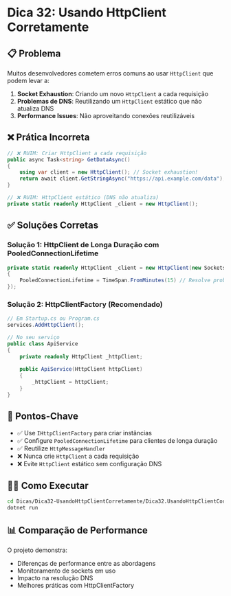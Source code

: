 # Dica 32: Usando HttpClient Corretamente

## 📋 Problema

Muitos desenvolvedores cometem erros comuns ao usar `HttpClient` que podem levar a:

1. **Socket Exhaustion**: Criando um novo `HttpClient` a cada requisição
2. **Problemas de DNS**: Reutilizando um `HttpClient` estático que não atualiza DNS
3. **Performance Issues**: Não aproveitando conexões reutilizáveis

## ❌ Prática Incorreta

```csharp
// ❌ RUIM: Criar HttpClient a cada requisição
public async Task<string> GetDataAsync()
{
    using var client = new HttpClient(); // Socket exhaustion!
    return await client.GetStringAsync("https://api.example.com/data");
}

// ❌ RUIM: HttpClient estático (DNS não atualiza)
private static readonly HttpClient _client = new HttpClient();
```

## ✅ Soluções Corretas

### Solução 1: HttpClient de Longa Duração com PooledConnectionLifetime

```csharp
private static readonly HttpClient _client = new HttpClient(new SocketsHttpHandler
{
    PooledConnectionLifetime = TimeSpan.FromMinutes(15) // Resolve problema de DNS
});
```

### Solução 2: HttpClientFactory (Recomendado)

```csharp
// Em Startup.cs ou Program.cs
services.AddHttpClient();

// No seu serviço
public class ApiService
{
    private readonly HttpClient _httpClient;
    
    public ApiService(HttpClient httpClient)
    {
        _httpClient = httpClient;
    }
}
```

## 🎯 Pontos-Chave

- ✅ Use `IHttpClientFactory` para criar instâncias
- ✅ Configure `PooledConnectionLifetime` para clientes de longa duração
- ✅ Reutilize `HttpMessageHandler` 
- ❌ Nunca crie `HttpClient` a cada requisição
- ❌ Evite `HttpClient` estático sem configuração DNS

## 🏃‍♂️ Como Executar

```bash
cd Dicas/Dica32-UsandoHttpClientCorretamente/Dica32.UsandoHttpClientCorretamente
dotnet run
```

## 📊 Comparação de Performance

O projeto demonstra:
- Diferenças de performance entre as abordagens
- Monitoramento de sockets em uso
- Impacto na resolução DNS
- Melhores práticas com HttpClientFactory

